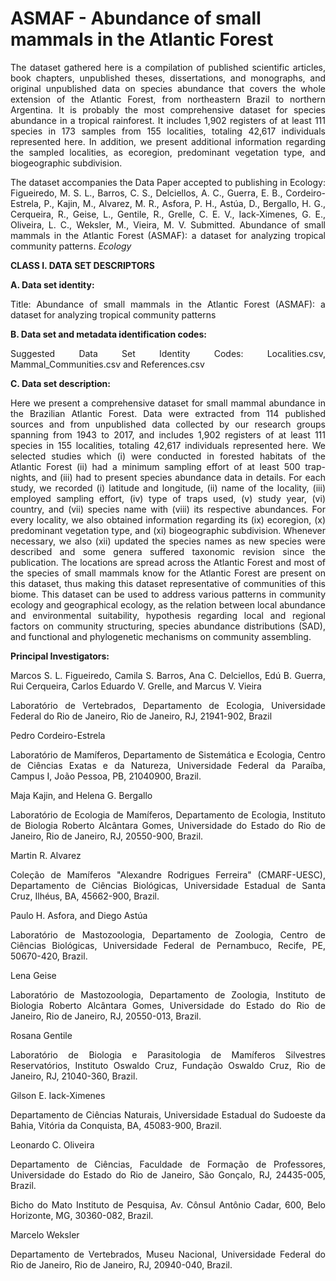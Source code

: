 # ASMAF - Abundance of small mammals in the Atlantic Forest 

<p align="justify">The dataset gathered here is a compilation of published scientific articles, book chapters, unpublished theses, dissertations, and monographs, and original unpublished data on species abundance that covers the whole extension of the Atlantic Forest, from northeastern Brazil to northern Argentina. It is probably the most comprehensive dataset for species abundance in a tropical rainforest. It includes 1,902 registers of at least 111 species in 173 samples from 155 localities, totaling 42,617 individuals represented here. In addition, we present additional information regarding the sampled localities, as ecoregion, predominant vegetation type, and biogeographic subdivision.</p>

<p align="justify">The dataset accompanies the Data Paper accepted to publishing in Ecology:
Figueiredo, M. S. L., Barros, C. S., Delciellos, A. C., Guerra, E. B., Cordeiro-Estrela, P., Kajin, M., Alvarez, M. R., Asfora, P. H., Astúa, D., Bergallo, H. G., Cerqueira, R., Geise, L., Gentile, R., Grelle, C. E. V., Iack-Ximenes, G. E., Oliveira, L. C., Weksler, M., Vieira, M. V. Submitted. Abundance of small mammals in the Atlantic Forest (ASMAF): a dataset for analyzing tropical community patterns. <i>Ecology</i></p>

<b>CLASS I. DATA SET DESCRIPTORS</b>



<b>A. Data set identity:</b>
<p align="justify">Title: Abundance of small mammals in the Atlantic Forest (ASMAF): a dataset for analyzing tropical community patterns</p>

<b>B. Data set and metadata identification codes:</b>
<p align="justify">Suggested Data Set Identity Codes: Localities.csv, Mammal_Communities.csv and References.csv</p>

<b>C. Data set description:</b>
<p align="justify">Here we present a comprehensive dataset for small mammal abundance in the Brazilian Atlantic Forest. Data were extracted from 114 published sources and from unpublished data collected by our research groups spanning from 1943 to 2017, and includes 1,902 registers of at least 111 species in 155 localities, totaling 42,617 individuals represented here. We selected studies which (i) were conducted in forested habitats of the Atlantic Forest (ii) had a minimum sampling effort of at least 500 trap-nights, and (iii) had to present species abundance data in details. For each study, we recorded (i) latitude and longitude, (ii) name of the locality, (iii) employed sampling effort, (iv) type of traps used, (v) study year, (vi) country, and (vii) species name with (viii) its respective abundances. For every locality, we also obtained information regarding its (ix) ecoregion, (x) predominant vegetation type, and (xi) biogeographic subdivision. Whenever necessary, we also (xii) updated the species names as new species were described and some genera suffered taxonomic revision since the publication. The locations are spread across the Atlantic Forest and most of the species of small mammals know for the Atlantic Forest are present on this dataset, thus making this dataset representative of communities of this biome. This dataset can be used to address various patterns in community ecology and geographical ecology, as the relation between local abundance and environmental suitability, hypothesis regarding local and regional factors on community structuring, species abundance distributions (SAD), and functional and phylogenetic mechanisms on community assembling.</p>

<b>Principal Investigators:</b>
<p align="justify">Marcos S. L. Figueiredo, Camila S. Barros, Ana C. Delciellos, Edú B. Guerra, Rui Cerqueira, Carlos Eduardo V. Grelle, and Marcus V. Vieira</p>
<p align="justify">Laboratório de Vertebrados, Departamento de Ecologia, Universidade Federal do Rio de Janeiro, Rio de Janeiro, RJ, 21941-902, Brazil</p>


Pedro Cordeiro-Estrela
<p align="justify">Laboratório de Mamíferos, Departamento de Sistemática e Ecologia, Centro de Ciências Exatas e da Natureza, Universidade Federal da Paraíba, Campus I, João Pessoa, PB, 21040900, Brazil.</p>


Maja Kajin, and Helena G. Bergallo
<p align="justify">Laboratório de Ecologia de Mamíferos, Departamento de Ecologia, Instituto de Biologia Roberto Alcântara Gomes, Universidade do Estado do Rio de Janeiro, Rio de Janeiro, RJ, 20550-900, Brazil.</p>


Martin R. Alvarez
<p align="justify">Coleção de Mamíferos "Alexandre Rodrigues Ferreira" (CMARF-UESC), Departamento de Ciências Biológicas, Universidade Estadual de Santa Cruz, Ilhéus, BA, 45662-900, Brazil.</p>


Paulo H. Asfora, and Diego Astúa
<p align="justify">Laboratório de Mastozoologia, Departamento de Zoologia, Centro de Ciências Biológicas, Universidade Federal de Pernambuco, Recife, PE, 50670-420, Brazil.</p>


Lena Geise
<p align="justify">Laboratório de Mastozoologia, Departamento de Zoologia, Instituto de Biologia Roberto Alcântara Gomes, Universidade do Estado do Rio de Janeiro, Rio de Janeiro, RJ, 20550-013, Brazil.</p>


Rosana Gentile
<p align="justify">Laboratório de Biologia e Parasitologia de Mamíferos Silvestres Reservatórios, Instituto Oswaldo Cruz, Fundação Oswaldo Cruz, Rio de Janeiro, RJ, 21040-360, Brazil.</p>


Gilson E. Iack-Ximenes
<p align="justify">Departamento de Ciências Naturais, Universidade Estadual do Sudoeste da Bahia, Vitória da Conquista, BA, 45083-900, Brazil.</p>


Leonardo C. Oliveira
<p align="justify">Departamento de Ciências, Faculdade de Formação de Professores, Universidade do Estado do Rio de Janeiro, São Gonçalo, RJ, 24435-005, Brazil.</p>
<p align="justify">Bicho do Mato Instituto de Pesquisa, Av. Cônsul Antônio Cadar, 600, Belo Horizonte, MG, 30360-082, Brazil.</p>


Marcelo Weksler
<p align="justify">Departamento de Vertebrados, Museu Nacional, Universidade Federal do Rio de Janeiro, Rio de Janeiro, RJ, 20940-040, Brazil.</p>

